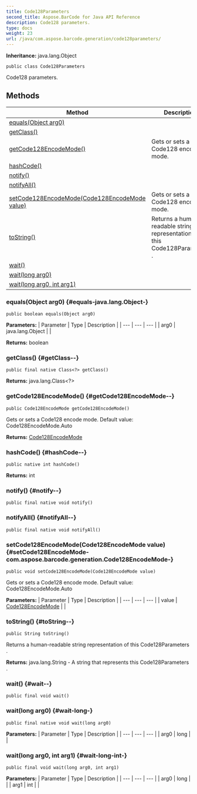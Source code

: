 ```yaml
---
title: Code128Parameters
second_title: Aspose.BarCode for Java API Reference
description: Code128 parameters.
type: docs
weight: 23
url: /java/com.aspose.barcode.generation/code128parameters/
---
```

**Inheritance:**
java.lang.Object
```
public class Code128Parameters
```

Code128 parameters.
## Methods

| Method | Description |
| --- | --- |
| [equals(Object arg0)](#equals-java.lang.Object-) |  |
| [getClass()](#getClass--) |  |
| [getCode128EncodeMode()](#getCode128EncodeMode--) | Gets or sets a Code128 encode mode. |
| [hashCode()](#hashCode--) |  |
| [notify()](#notify--) |  |
| [notifyAll()](#notifyAll--) |  |
| [setCode128EncodeMode(Code128EncodeMode value)](#setCode128EncodeMode-com.aspose.barcode.generation.Code128EncodeMode-) | Gets or sets a Code128 encode mode. |
| [toString()](#toString--) | Returns a human-readable string representation of this  Code128Parameters . |
| [wait()](#wait--) |  |
| [wait(long arg0)](#wait-long-) |  |
| [wait(long arg0, int arg1)](#wait-long-int-) |  |
### equals(Object arg0) {#equals-java.lang.Object-}
```
public boolean equals(Object arg0)
```




**Parameters:**
| Parameter | Type | Description |
| --- | --- | --- |
| arg0 | java.lang.Object |  |

**Returns:**
boolean
### getClass() {#getClass--}
```
public final native Class<?> getClass()
```




**Returns:**
java.lang.Class<?>
### getCode128EncodeMode() {#getCode128EncodeMode--}
```
public Code128EncodeMode getCode128EncodeMode()
```


Gets or sets a Code128 encode mode. Default value: Code128EncodeMode.Auto

**Returns:**
[Code128EncodeMode](../../com.aspose.barcode.generation/code128encodemode)
### hashCode() {#hashCode--}
```
public native int hashCode()
```




**Returns:**
int
### notify() {#notify--}
```
public final native void notify()
```




### notifyAll() {#notifyAll--}
```
public final native void notifyAll()
```




### setCode128EncodeMode(Code128EncodeMode value) {#setCode128EncodeMode-com.aspose.barcode.generation.Code128EncodeMode-}
```
public void setCode128EncodeMode(Code128EncodeMode value)
```


Gets or sets a Code128 encode mode. Default value: Code128EncodeMode.Auto

**Parameters:**
| Parameter | Type | Description |
| --- | --- | --- |
| value | [Code128EncodeMode](../../com.aspose.barcode.generation/code128encodemode) |  |

### toString() {#toString--}
```
public String toString()
```


Returns a human-readable string representation of this  Code128Parameters .

**Returns:**
java.lang.String - A string that represents this  Code128Parameters .
### wait() {#wait--}
```
public final void wait()
```




### wait(long arg0) {#wait-long-}
```
public final native void wait(long arg0)
```




**Parameters:**
| Parameter | Type | Description |
| --- | --- | --- |
| arg0 | long |  |

### wait(long arg0, int arg1) {#wait-long-int-}
```
public final void wait(long arg0, int arg1)
```




**Parameters:**
| Parameter | Type | Description |
| --- | --- | --- |
| arg0 | long |  |
| arg1 | int |  |

